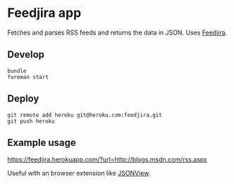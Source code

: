 # Feedjira app

Fetches and parses RSS feeds and returns the data in JSON. Uses [Feedjira](http://feedjira.com/).

## Develop

    bundle
    foreman start

## Deploy

    git remote add heroku git@heroku.com:feedjira.git
    git push heroku

## Example usage

https://feedjira.herokuapp.com/?url=http://blogs.msdn.com/rss.aspx

Useful with an browser extension like [JSONView](https://chrome.google.com/webstore/detail/jsonview/chklaanhfefbnpoihckbnefhakgolnmc).

